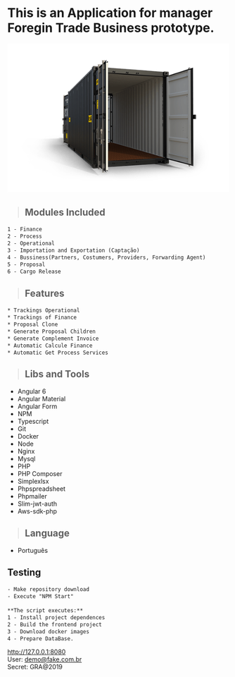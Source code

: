 # This is an Application for manager Foregin Trade Business prototype.
<div align="center">
    <img src='./public/logo.png'></img>
</div>

> ## Modules Included 
    1 - Finance
    2 - Process
    2 - Operational
    3 - Importation and Exportation (Captação) 
    4 - Bussiness(Partners, Costumers, Providers, Forwarding Agent) 
    5 - Proposal
    6 - Cargo Release
> ## Features
    * Trackings Operational
    * Trackings of Finance
    * Proposal Clone
    * Generate Proposal Children
    * Generate Complement Invoice
    * Automatic Calcule Finance
    * Automatic Get Process Services

> ## Libs and Tools
* Angular 6
* Angular Material
* Angular Form
* NPM
* Typescript
* Git
* Docker
* Node
* Nginx
* Mysql
* PHP
* PHP Composer
* Simplexlsx
* Phpspreadsheet
* Phpmailer
* Slim-jwt-auth
* Aws-sdk-php

> ## Language
 - Português


## Testing
    - Make repository download
    - Execute "NPM Start"

    **The script executes:**
    1 - Install project dependences
    2 - Build the frontend project
    3 - Download docker images
    4 - Prepare DataBase.

<a href='http://127.0.0.1:8080' target='_blank'>http://127.0.0.1:8080</a> <br>
User: demo@fake.com.br <br>
Secret: GRA@2019




